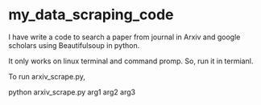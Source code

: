 # my_data_scraping_code
I have write a code to search a paper from journal in Arxiv and google scholars using Beautifulsoup in python.

It only works on linux terminal and command promp. So, run it in termianl.

To run arxiv_scrape.py,

   python arxiv_scrape.py arg1 arg2 arg3
